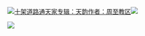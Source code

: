 [![](https://res.chinacath.cn/web/2024/11/08/1731030050068.png@!w100h100)十架道路通天家专辑：天韵作者：周至教区![](https://res.chinacath.cn/web/icon/play-128.png)](http://www.zhouzhidiocese.com/track/107449)

![](https://res.chinacath.cn/web/images/2022/12/02/1669941124618.jpg)